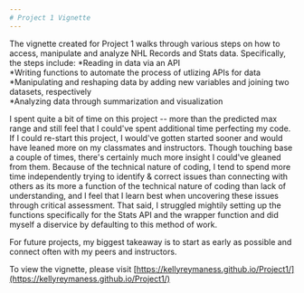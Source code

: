 ```yaml
---
# Project 1 Vignette
---
```


The vignette created for Project 1 walks through various steps on how to access, manipulate and analyze NHL Records and Stats data. Specifically, the steps include: 
*Reading in data via an API  
*Writing functions to automate the process of utlizing APIs for data  
*Manipulating and reshaping data by adding new variables and joining two datasets, respectively  
*Analyzing data through summarization and visualization

I spent quite a bit of time on this project -- more than the predicted max range and still feel that I could've spent additional time perfecting my code. If I could re-start this project, I would've gotten started sooner and would have leaned more on my classmates and instructors. Though touching base a couple of times, there's certainly much more insight I could've gleaned from them. Because of the technical nature of coding, I tend to spend more time independently trying to identify & correct issues than connecting with others as its more a function of the technical nature of coding than lack of understanding, and I feel that I learn best when uncovering these issues through critical assessment. That said, I struggled mightily setting up the functions specifically for the Stats API and the wrapper function and did myself a diservice by defaulting to this method of work.  

For future projects, my biggest takeaway is to start as early as possible and connect often with my peers and instructors.


To view the vignette, please visit [https://kellyreymaness.github.io/Project1/](https://kellyreymaness.github.io/Project1/)
